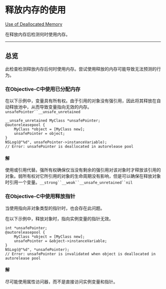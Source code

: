 # 释放内存的使用

[Use of Deallocated Memory](https://developer.apple.com/documentation/xcode/diagnosing_memory_thread_and_crash_issues_early/use_of_deallocated_memory)

在释放内存后检测何时使用内存。

---

## 总览

此检查检测释放内存后何时使用内存。尝试使用释放的内存可能导致无法预测的行为。

### 在Objective-C中使用已分配内存

在以下示例中，变量具有所有权。由于引用的对象没有强引用，因此将其释放在自动释放池中，从而导致变量指向无效的内存。`unsafePointer``__unsafe_unretained`

```
__unsafe_unretained MyClass *unsafePointer;
@autoreleasepool {    
    MyClass *object = [MyClass new];
    unsafePointer = object;
}
NSLog(@"%d", unsafePointer->instanceVariable); 
// Error: unsafePointer is deallocated in autorelease pool
```



#### 解

使用或引用代替。强所有权确保仅当没有剩余的强引用对该对象时才释放该引用的对象。弱所有权对它所引用的对象的生命周期没有影响，但是可以确保在释放对象时引用一个变量。`__strong``__weak``__unsafe_unretained``nil`

### 在Objective-C中使用释放指针

当使用指向非对象类型的指针时，也会存在此问题。

在以下示例中，释放对象时，指向实例变量的指针无效。

```
int *unsafePointer;
@autoreleasepool {    
    MyClass *object = [MyClass new];
    unsafePointer = &object->instanceVariable;
}
NSLog(@"%d", *unsafePointer);
// Error: unsafePointer is invalidated when object is deallocated in autorelease pool
```

#### 解

尽可能使用属性访问器，而不是直接访问实例变量和指针。